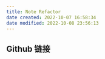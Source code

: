 ```yaml
---
title: Note Refactor
date created: 2022-10-07 16:58:34
date modified: 2022-10-08 23:56:13
---
```


## Github 链接
